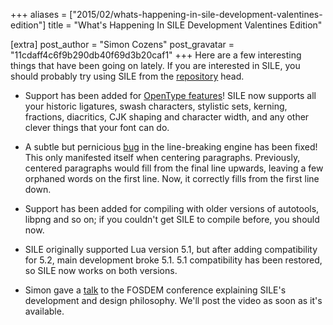 +++
aliases = ["2015/02/whats-happening-in-sile-development-valentines-edition"]
title = "What's Happening In SILE Development Valentines Edition"

[extra]
post_author = "Simon Cozens"
post_gravatar = "11cdaff4c6f9b290db40f69d3b20caf1"
+++
Here are a few interesting things that have been going on lately. If you are interested in SILE, you should probably try using SILE from the [repository][] head.

* Support has been added for [OpenType features][]! SILE now supports all your historic ligatures, swash characters, stylistic sets, kerning, fractions, diacritics, CJK shaping and character width, and any other clever things that your font can do.

* A subtle but pernicious [bug][] in the line-breaking engine has been fixed! This only manifested itself when centering paragraphs. Previously, centered paragraphs would fill from the final line upwards, leaving a few orphaned words on the first line. Now, it correctly fills from the first line down.

* Support has been added for compiling with older versions of autotools, libpng and so on; if you couldn't get SILE to compile before, you should now.

* SILE originally supported Lua version 5.1, but after adding compatibility for 5.2, main development broke 5.1. 5.1 compatibility has been restored, so SILE now works on both versions.

* Simon gave a [talk][] to the FOSDEM conference explaining SILE's development and design philosophy. We'll post the video as soon as it's available.

[repository]: https://github.com/sile-typesetter/sile/commits/master
[talk]: https://fosdem.org/2015/schedule/event/introducing_sile/
[bug]: https://github.com/sile-typesetter/sile/commit/b966a0634d295fe3bc4484744ab4deb8594f701a
[OpenType features]: https://github.com/sile-typesetter/sile/blob/master/examples/ligature.sil
